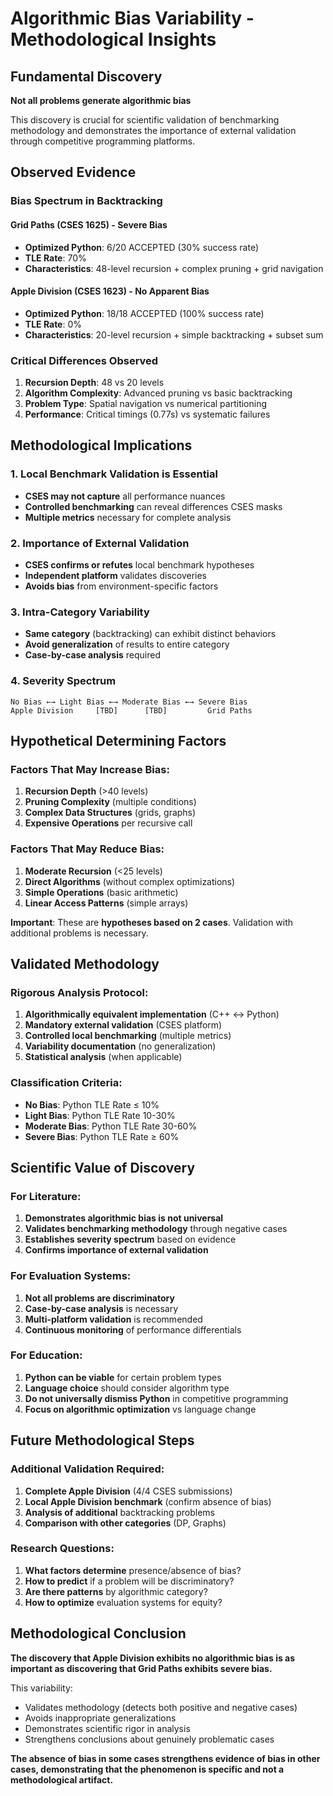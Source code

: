# Algorithmic Bias Variability - Methodological Insights

## Fundamental Discovery

**Not all problems generate algorithmic bias**

This discovery is crucial for scientific validation of benchmarking methodology and demonstrates the importance of external validation through competitive programming platforms.

## Observed Evidence

### Bias Spectrum in Backtracking

#### **Grid Paths (CSES 1625)** - Severe Bias
- **Optimized Python**: 6/20 ACCEPTED (30% success rate)
- **TLE Rate**: 70%
- **Characteristics**: 48-level recursion + complex pruning + grid navigation

#### **Apple Division (CSES 1623)** - No Apparent Bias  
- **Optimized Python**: 18/18 ACCEPTED (100% success rate)
- **TLE Rate**: 0%
- **Characteristics**: 20-level recursion + simple backtracking + subset sum

### Critical Differences Observed
1. **Recursion Depth**: 48 vs 20 levels
2. **Algorithm Complexity**: Advanced pruning vs basic backtracking
3. **Problem Type**: Spatial navigation vs numerical partitioning
4. **Performance**: Critical timings (0.77s) vs systematic failures

## Methodological Implications

### 1. Local Benchmark Validation is Essential
- **CSES may not capture** all performance nuances
- **Controlled benchmarking** can reveal differences CSES masks
- **Multiple metrics** necessary for complete analysis

### 2. Importance of External Validation
- **CSES confirms or refutes** local benchmark hypotheses
- **Independent platform** validates discoveries
- **Avoids bias** from environment-specific factors

### 3. Intra-Category Variability
- **Same category** (backtracking) can exhibit distinct behaviors
- **Avoid generalization** of results to entire category
- **Case-by-case analysis** required

### 4. Severity Spectrum
```
No Bias ←→ Light Bias ←→ Moderate Bias ←→ Severe Bias
Apple Division     [TBD]      [TBD]         Grid Paths
```

## Hypothetical Determining Factors

### **Factors That May Increase Bias:**
1. **Recursion Depth** (>40 levels)
2. **Pruning Complexity** (multiple conditions)
3. **Complex Data Structures** (grids, graphs)
4. **Expensive Operations** per recursive call

### **Factors That May Reduce Bias:**
1. **Moderate Recursion** (<25 levels)
2. **Direct Algorithms** (without complex optimizations)
3. **Simple Operations** (basic arithmetic)
4. **Linear Access Patterns** (simple arrays)

**Important**: These are **hypotheses based on 2 cases**. Validation with additional problems is necessary.

## Validated Methodology

### **Rigorous Analysis Protocol:**
1. **Algorithmically equivalent implementation** (C++ ↔ Python)
2. **Mandatory external validation** (CSES platform)
3. **Controlled local benchmarking** (multiple metrics)
4. **Variability documentation** (no generalization)
5. **Statistical analysis** (when applicable)

### **Classification Criteria:**
- **No Bias**: Python TLE Rate ≤ 10%
- **Light Bias**: Python TLE Rate 10-30%
- **Moderate Bias**: Python TLE Rate 30-60%
- **Severe Bias**: Python TLE Rate ≥ 60%

## Scientific Value of Discovery

### **For Literature:**
1. **Demonstrates algorithmic bias is not universal**
2. **Validates benchmarking methodology** through negative cases
3. **Establishes severity spectrum** based on evidence
4. **Confirms importance of external validation**

### **For Evaluation Systems:**
1. **Not all problems are discriminatory**
2. **Case-by-case analysis** is necessary
3. **Multi-platform validation** is recommended
4. **Continuous monitoring** of performance differentials

### **For Education:**
1. **Python can be viable** for certain problem types
2. **Language choice** should consider algorithm type
3. **Do not universally dismiss Python** in competitive programming
4. **Focus on algorithmic optimization** vs language change

## Future Methodological Steps

### **Additional Validation Required:**
1. **Complete Apple Division** (4/4 CSES submissions)
2. **Local Apple Division benchmark** (confirm absence of bias)
3. **Analysis of additional** backtracking problems
4. **Comparison with other categories** (DP, Graphs)

### **Research Questions:**
1. **What factors determine** presence/absence of bias?
2. **How to predict** if a problem will be discriminatory?
3. **Are there patterns** by algorithmic category?
4. **How to optimize** evaluation systems for equity?

## Methodological Conclusion

**The discovery that Apple Division exhibits no algorithmic bias is as important as discovering that Grid Paths exhibits severe bias.**

This variability:
- Validates methodology (detects both positive and negative cases)
- Avoids inappropriate generalizations
- Demonstrates scientific rigor in analysis
- Strengthens conclusions about genuinely problematic cases

**The absence of bias in some cases strengthens evidence of bias in other cases, demonstrating that the phenomenon is specific and not a methodological artifact.**
